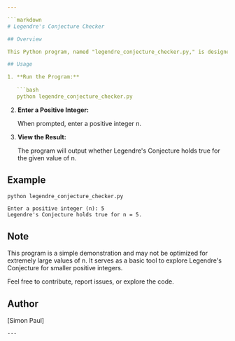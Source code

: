 ```yaml
---

```markdown
# Legendre's Conjecture Checker

## Overview

This Python program, named "legendre_conjecture_checker.py," is designed to check Legendre's Conjecture for a given positive integer n. Legendre's Conjecture posits that there is always a prime number between n^2 and (n+1)^2 for any positive integer n.

## Usage

1. **Run the Program:**
   
   ```bash
   python legendre_conjecture_checker.py
   ```

2. **Enter a Positive Integer:**
   
   When prompted, enter a positive integer n.

3. **View the Result:**

   The program will output whether Legendre's Conjecture holds true for the given value of n.

## Example

```bash
python legendre_conjecture_checker.py
```

```plaintext
Enter a positive integer (n): 5
Legendre's Conjecture holds true for n = 5.
```

## Note

This program is a simple demonstration and may not be optimized for extremely large values of n. It serves as a basic tool to explore Legendre's Conjecture for smaller positive integers.

Feel free to contribute, report issues, or explore the code.

## Author

[Simon Paul]
```
---
```

